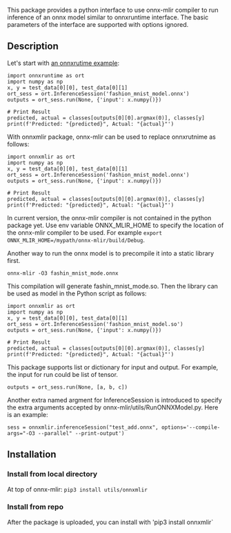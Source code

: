 This package provides a python interface to use onnx-mlir compiler to run inference of an onnx model similar to onnxruntime interface. The basic parameters of the interface are supported with options ignored. 

## Description
Let's start with [an onnxrutime example](https://onnxruntime.ai/docs/get-started/with-python#pytorch-cv):
```
import onnxruntime as ort
import numpy as np
x, y = test_data[0][0], test_data[0][1]
ort_sess = ort.InferenceSession('fashion_mnist_model.onnx')
outputs = ort_sess.run(None, {'input': x.numpy()})

# Print Result
predicted, actual = classes[outputs[0][0].argmax(0)], classes[y]
print(f'Predicted: "{predicted}", Actual: "{actual}"')
```

With onnxmlir package, onnx-mlir can be used to replace onnxrutnime as follows:
```
import onnxmlir as ort
import numpy as np
x, y = test_data[0][0], test_data[0][1]
ort_sess = ort.InferenceSession('fashion_mnist_model.onnx')
outputs = ort_sess.run(None, {'input': x.numpy()})

# Print Result
predicted, actual = classes[outputs[0][0].argmax(0)], classes[y]
print(f'Predicted: "{predicted}", Actual: "{actual}"')
```

In current version, the onnx-mlir compiler is not contained in the python 
package yet. Use env variable ONNX_MLIR_HOME to specify the location of the onnx-mlir compiler to be used. For example `export ONNX_MLIR_HOME=/mypath/onnx-mlir/build/Debug`. 

Another way to run the onnx model is to precompile it into a static library first. 
```
onnx-mlir -O3 fashin_mnist_mode.onnx
```

This compilation will generate fashin_mnist_mode.so. Then the library can be used as model in the Python script as follows:
```
import onnxmlir as ort
import numpy as np
x, y = test_data[0][0], test_data[0][1]
ort_sess = ort.InferenceSession('fashion_mnist_model.so')
outputs = ort_sess.run(None, {'input': x.numpy()})

# Print Result
predicted, actual = classes[outputs[0][0].argmax(0)], classes[y]
print(f'Predicted: "{predicted}", Actual: "{actual}"')
```

This package supports list or dictionary for input and output. For example, the input for run could be list of tensor.
```
outputs = ort_sess.run(None, [a, b, c])
```

Another extra named argment for InferenceSession is introduced to specify the extra arguments accepted by onnx-mlir/utils/RunONNXModel.py. Here is an example:
```
sess = onnxmlir.inferenceSession("test_add.onnx", options='--compile-args="-O3 --parallel" --print-output')
```

## Installation

### Install from local directory
At top of onnx-mlir: `pip3 install utils/onnxmlir`

### Install from repo
After the package is uploaded, you can install with 'pip3 install onnxmlir`

